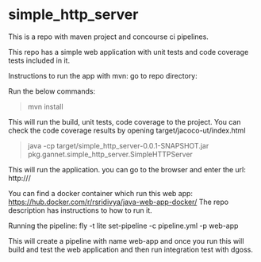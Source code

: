 # simple_http_server

This is a repo with maven project and concourse ci pipelines.

This repo has a simple web application with unit tests and code coverage tests included in it. 

Instructions to run the app with mvn:
go to repo directory: 

Run the below commands: 
>mvn install

This will run the build, unit tests, code coverage to the project. You can check the code coverage results by opening target/jacoco-ut/index.html

>java -cp target/simple_http_server-0.0.1-SNAPSHOT.jar pkg.gannet.simple_http_server.SimpleHTTPServer

This will run the application. you can go to the browser and enter the url: http://<ipaddress or hostname:8004>/

You can find a docker container which run this web app: https://hub.docker.com/r/rsridivya/java-web-app-docker/
The repo description has instructions to how to run it. 

Running the pipeline:
fly -t lite set-pipeline -c pipeline.yml  -p web-app

This will create a pipeline with name web-app and once you run this will build and test the web application and then run integration test with dgoss.
